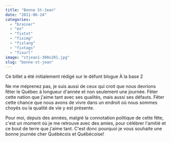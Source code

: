 ```yaml
---
title: "Bonne St-Jean"
date: "2011-06-24"
categories: 
  - "brainer"
  - "en"
  - "fixtxt"
  - "fiximg"
  - "fixlang"
  - "fixtags"
  - "fixurl"
image: "stjean1-300x201.jpg"
slug: "bonne-st-jean"
---
```


Ce billet a été initialement rédigé sur le défunt blogue À la base 2

Ne me méprenez pas, je suis aussi de ceux qui croit que nous devrions fêter le Québec à longueur d'année et non seulement une journée. Fêter cette nation que j'aime tant avec ses qualités, mais aussi ses défauts. Fêter cette chance que nous avons de vivre dans un endroit où nous sommes choyés ou la qualité de vie y est présente.

Pour moi, depuis des années, malgré la connotation politique de cette fête, c'est un moment où je me retrouve avec des amies, pour célébrer l'amitié et ce bout de terre que j'aime tant. C'est donc pourquoi je vous souhaite une bonne journée cher Québécois et Québécoise!

